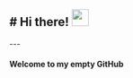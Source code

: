 <h2># Hi there! <img src="https://media0.giphy.com/media/CaiVJuZGvR8HK/giphy.gif?cid=ecf05e479u2tnn84o7qu6nr8yrpuqi7u8ogwexboj7ehrjs6&rid=giphy.gif&ct=g" width="30px"></h2>
---

<h4>Welcome to my empty GitHub <img src="https://media3.giphy.com/media/du3J3cXyzhj75IOgvA/giphy.gif?cid=ecf05e47rwv7jp34e5gs90t6f8axana8riiejjyjd9t78n58&rid=giphy.gif&ct=g" width="10px"></h4>
